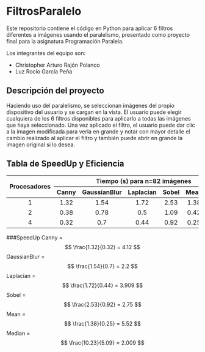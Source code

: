 # FiltrosParalelo
Este repositorio contiene el código en Python para aplicar 6 filtros diferentes a imágenes usando el paralelismo, presentado como proyecto final para la asignatura Programación Paralela.

Los integrantes del equipo son:
- Christopher Arturo Rajón Polanco
- Luz Rocío García Peña

## Descripción del proyecto
Haciendo uso del paralelismo, se seleccionan imágenes del propio dispositivo del usuario y se cargan en la vista. El usuario puede elegir cualquiera de los 6 filtros disponibles para aplicarlo a todas las imágenes que haya seleccionado. Una vez aplicado el filtro, el usuario puede dar clic a la imagen modificada para verla en grande y notar con mayor detalle el cambio realizado al aplicar el filtro y también puede abrir en grande la imagen original si lo desea.

## Tabla de SpeedUp y Eficiencia

<table style="width:100%; border-collapse: collapse; text-align: center; vertical-align: middle;">
  <thead>
    <tr>
      <th rowspan="2">Procesadores</th>
      <th colspan="6">Tiempo (s) para n=82 imágenes</th>
    </tr>
    <tr>
      <th>Canny</th>
      <th>GaussianBlur</th>
      <th>Laplacian</th>
      <th>Sobel</th>
      <th>Mean</th>
      <th>Median</th>
    </tr>
  </thead>
  <tbody>
    <tr>
      <td>1</td> 					
      <td>1.32</td>
      <td>1.54</td>
      <td>1.72</td>
      <td>2.53</td>
      <td>1.38</td>
      <td>10.23</td>
    </tr>
    <tr>
      <td>2</td>
      <td>0.38</td>
      <td>0.78</td>
      <td>0.5</td>
      <td>1.09</td>
      <td>0.42</td>
      <td>6.04</td>
    </tr>
    <tr>
      <td>4</td>
      <td>0.32</td>
      <td>0.7</td>
      <td>0.44</td>
      <td>0.92</td>
      <td>0.25</td>
      <td>5.09</td>
    </tr>
  </tbody>
</table>


###SpeedUp
Canny = $$ \frac{1.32}{0.32} = 4.12 $$ 
GaussianBlur = $$ \frac{1.54}{0.7} = 2.2 $$
Laplacian = $$ \frac{1.72}{0.44} = 3.909 $$ 
Sobel = $$ \frac{2.53}{0.92} = 2.75 $$ 
Mean = $$ \frac{1.38}{0.25} = 5.52 $$ 
Median = $$ \frac{10.23}{5.09} = 2.009 $$ 

  
